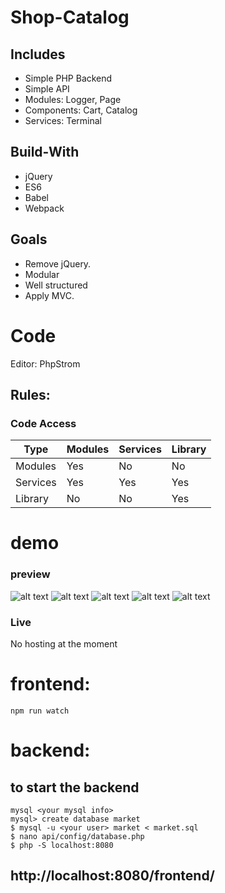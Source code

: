# Shop-Catalog
## Includes
  - Simple PHP Backend
  - Simple API
  - Modules: Logger, Page
  - Components: Cart, Catalog
  - Services: Terminal


## Build-With
  - jQuery
  - ES6
  - Babel
  - Webpack
  
## Goals
  - Remove jQuery.
  - Modular
  - Well structured
  - Apply MVC.

# Code
Editor: PhpStrom

## Rules:
### Code Access
| Type | Modules | Services | Library
| ------ | ------ | ------ | ------ |
| Modules | Yes | No | No
| Services | Yes | Yes | Yes
| Library | No | No | Yes

# demo
### preview
![alt text](https://i.ibb.co/JFQ9Wm1/1.png)
![alt text](https://i.ibb.co/KGgyCx1/2.png)
![alt text](https://i.ibb.co/gygZSBb/3.png)
![alt text](https://i.ibb.co/cYV4d2G/image.png)
![alt text](https://i.ibb.co/kHsq0dq/image.png)

### Live
No hosting at the moment

# frontend:
```
npm run watch
```

# backend:

## to start the backend
```
mysql <your mysql info>
mysql> create database market
$ mysql -u <your user> market < market.sql
$ nano api/config/database.php
$ php -S localhost:8080
````
## http://localhost:8080/frontend/

